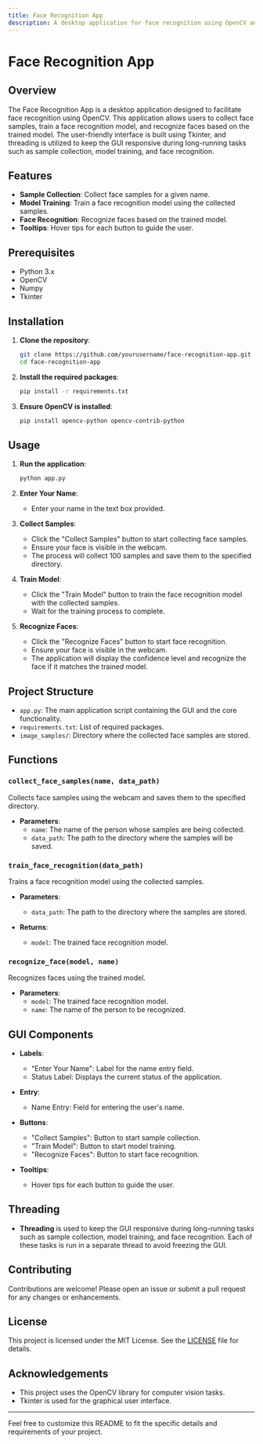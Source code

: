 ```yaml
---
title: Face Recognition App
description: A desktop application for face recognition using OpenCV and Tkinter.
---
```


# Face Recognition App

## Overview

The Face Recognition App is a desktop application designed to facilitate face recognition using OpenCV. This application allows users to collect face samples, train a face recognition model, and recognize faces based on the trained model. The user-friendly interface is built using Tkinter, and threading is utilized to keep the GUI responsive during long-running tasks such as sample collection, model training, and face recognition.

## Features

- **Sample Collection**: Collect face samples for a given name.
- **Model Training**: Train a face recognition model using the collected samples.
- **Face Recognition**: Recognize faces based on the trained model.
- **Tooltips**: Hover tips for each button to guide the user.

## Prerequisites

- Python 3.x
- OpenCV
- Numpy
- Tkinter

## Installation

1. **Clone the repository**:
   ~~~sh
   git clone https://github.com/yourusername/face-recognition-app.git
   cd face-recognition-app
   ~~~

2. **Install the required packages**:
   ~~~sh
   pip install -r requirements.txt
   ~~~

3. **Ensure OpenCV is installed**:
   ~~~sh
   pip install opencv-python opencv-contrib-python
   ~~~

## Usage

1. **Run the application**:
   ~~~sh
   python app.py
   ~~~

2. **Enter Your Name**:
   - Enter your name in the text box provided.

3. **Collect Samples**:
   - Click the "Collect Samples" button to start collecting face samples.
   - Ensure your face is visible in the webcam.
   - The process will collect 100 samples and save them to the specified directory.

4. **Train Model**:
   - Click the "Train Model" button to train the face recognition model with the collected samples.
   - Wait for the training process to complete.

5. **Recognize Faces**:
   - Click the "Recognize Faces" button to start face recognition.
   - Ensure your face is visible in the webcam.
   - The application will display the confidence level and recognize the face if it matches the trained model.

## Project Structure

- `app.py`: The main application script containing the GUI and the core functionality.
- `requirements.txt`: List of required packages.
- `image_samples/`: Directory where the collected face samples are stored.

## Functions

### `collect_face_samples(name, data_path)`

Collects face samples using the webcam and saves them to the specified directory.

- **Parameters**:
  - `name`: The name of the person whose samples are being collected.
  - `data_path`: The path to the directory where the samples will be saved.

### `train_face_recognition(data_path)`

Trains a face recognition model using the collected samples.

- **Parameters**:
  - `data_path`: The path to the directory where the samples are stored.

- **Returns**:
  - `model`: The trained face recognition model.

### `recognize_face(model, name)`

Recognizes faces using the trained model.

- **Parameters**:
  - `model`: The trained face recognition model.
  - `name`: The name of the person to be recognized.

## GUI Components

- **Labels**:
  - "Enter Your Name": Label for the name entry field.
  - Status Label: Displays the current status of the application.

- **Entry**:
  - Name Entry: Field for entering the user's name.

- **Buttons**:
  - "Collect Samples": Button to start sample collection.
  - "Train Model": Button to start model training.
  - "Recognize Faces": Button to start face recognition.

- **Tooltips**:
  - Hover tips for each button to guide the user.

## Threading

- **Threading** is used to keep the GUI responsive during long-running tasks such as sample collection, model training, and face recognition. Each of these tasks is run in a separate thread to avoid freezing the GUI.

## Contributing

Contributions are welcome! Please open an issue or submit a pull request for any changes or enhancements.

## License

This project is licensed under the MIT License. See the [LICENSE](LICENSE) file for details.

## Acknowledgements

- This project uses the OpenCV library for computer vision tasks.
- Tkinter is used for the graphical user interface.

---

Feel free to customize this README to fit the specific details and requirements of your project.
~~~

